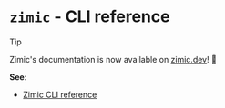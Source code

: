 # `zimic` - CLI reference

> [!TIP]
>
> Zimic's documentation is now available on [zimic.dev](https://zimic.dev)! :tada:

**See**:

- [Zimic CLI reference](https://zimic.dev/docs/cli)
